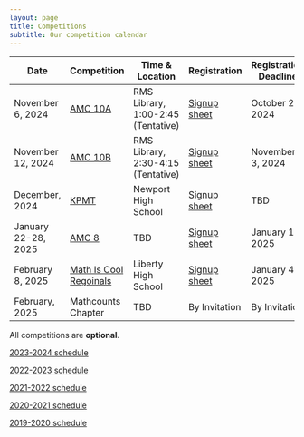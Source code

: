 ```yaml
---
layout: page
title: Competitions
subtitle: Our competition calendar
---
```


| Date              | Competition		| Time & Location | Registration | Registration Deadline
| -----------       | --------            | --- | ----- | --- |
| November 6, 2024  | [AMC 10A](/amc) | RMS Library, 1:00-2:45 (Tentative) | [Signup sheet](https://rmsptsa.sharepoint.com/:x:/r/sites/mathclub/_layouts/15/Doc.aspx?sourcedoc=%7B6A365444-F8CA-4087-9D13-2A268FEEA9B1%7D&file=Competitions%20&%20Teams.xlsx=&action=default&mobileredirect=true) | October 27, 2024
| November 12, 2024 | [AMC 10B](/amc) | RMS Library, 2:30-4:15 (Tentative) | [Signup sheet](https://rmsptsa.sharepoint.com/:x:/r/sites/mathclub/_layouts/15/Doc.aspx?sourcedoc=%7B6A365444-F8CA-4087-9D13-2A268FEEA9B1%7D&file=Competitions%20&%20Teams.xlsx=&action=default&mobileredirect=true) | November 3, 2024
| December, 2024 | [KPMT](https://newportmathclub.com/kpmt.html) | Newport High School | [Signup sheet](https://rmsptsa.sharepoint.com/:x:/r/sites/mathclub/_layouts/15/Doc.aspx?sourcedoc=%7B6A365444-F8CA-4087-9D13-2A268FEEA9B1%7D&file=Competitions%20&%20Teams.xlsx=&action=default&mobileredirect=true) | TBD
| January 22-28, 2025  | [AMC 8](/amc) | TBD | [Signup sheet](https://rmsptsa.sharepoint.com/:x:/r/sites/mathclub/_layouts/15/Doc.aspx?sourcedoc=%7B6A365444-F8CA-4087-9D13-2A268FEEA9B1%7D&file=Competitions%20&%20Teams.xlsx=&action=default&mobileredirect=true) | January 12, 2025
| February 8, 2025  | [Math Is Cool Regoinals](https://academicsarecool.com/#/home) | Liberty High School | [Signup sheet](https://rmsptsa.sharepoint.com/:x:/r/sites/mathclub/_layouts/15/Doc.aspx?sourcedoc=%7B6A365444-F8CA-4087-9D13-2A268FEEA9B1%7D&file=Competitions%20&%20Teams.xlsx=&action=default&mobileredirect=true) | January 4, 2025
| February, 2025  | Mathcounts Chapter | TBD | By Invitation | By Invitation


All competitions are **optional**.

[2023-2024 schedule](/competitions-2324.md)

[2022-2023 schedule](/competitions-2223.md)

[2021-2022 schedule](/competitions-2122.md)

[2020-2021 schedule](/competitions-2021.md)

[2019-2020 schedule](/competitions-1920.md)
